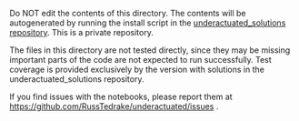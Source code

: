Do NOT edit the contents of this directory.  The contents will be autogenerated by running the install script in the [underactuated_solutions repository](https://github.com/RobotLocomotion/underactuated_solutions).  This is a private repository.

The files in this directory are not tested directly, since they may be missing important parts of the code are not expected to run successfully.  Test coverage is provided exclusively by the version with solutions in the underactuated_solutions repository.

If you find issues with the notebooks, please report them at https://github.com/RussTedrake/underactuated/issues .